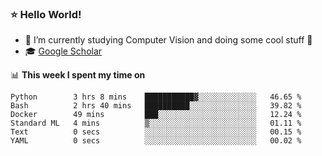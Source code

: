 ### ⭐️ Hello World!

<!--
**hologerry/hologerry** is a ✨ _special_ ✨ repository because its `README.md` (this file) appears on your GitHub profile.

Here are some ideas to get you started:

- 🔭 I’m currently working and studying on Computer Vision
- 🌱 I’m currently learning at Peking University
- 💬 Ask me about 
- 📫 How to reach me: E-mail
- 😄 Pronouns: he/his
- ⚡ Fun fact: Music is the Power
-->


- 🔭 I’m currently studying Computer Vision and doing some cool stuff 🤖
- 🎓 [Google Scholar](https://scholar.google.com/citations?user=3ykqW9wAAAAJ&hl=en)


📊 **This week I spent my time on**

<!--START_SECTION:waka-->

```text
Python        3 hrs 8 mins    ███████████▓░░░░░░░░░░░░░   46.65 %
Bash          2 hrs 40 mins   ██████████░░░░░░░░░░░░░░░   39.82 %
Docker        49 mins         ███░░░░░░░░░░░░░░░░░░░░░░   12.24 %
Standard ML   4 mins          ▒░░░░░░░░░░░░░░░░░░░░░░░░   01.11 %
Text          0 secs          ░░░░░░░░░░░░░░░░░░░░░░░░░   00.15 %
YAML          0 secs          ░░░░░░░░░░░░░░░░░░░░░░░░░   00.02 %
```

<!--END_SECTION:waka-->

